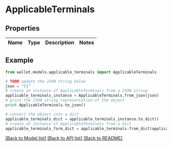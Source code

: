 # ApplicableTerminals


## Properties

Name | Type | Description | Notes
------------ | ------------- | ------------- | -------------

## Example

```python
from wallet.models.applicable_terminals import ApplicableTerminals

# TODO update the JSON string below
json = "{}"
# create an instance of ApplicableTerminals from a JSON string
applicable_terminals_instance = ApplicableTerminals.from_json(json)
# print the JSON string representation of the object
print ApplicableTerminals.to_json()

# convert the object into a dict
applicable_terminals_dict = applicable_terminals_instance.to_dict()
# create an instance of ApplicableTerminals from a dict
applicable_terminals_form_dict = applicable_terminals.from_dict(applicable_terminals_dict)
```
[[Back to Model list]](../README.md#documentation-for-models) [[Back to API list]](../README.md#documentation-for-api-endpoints) [[Back to README]](../README.md)


